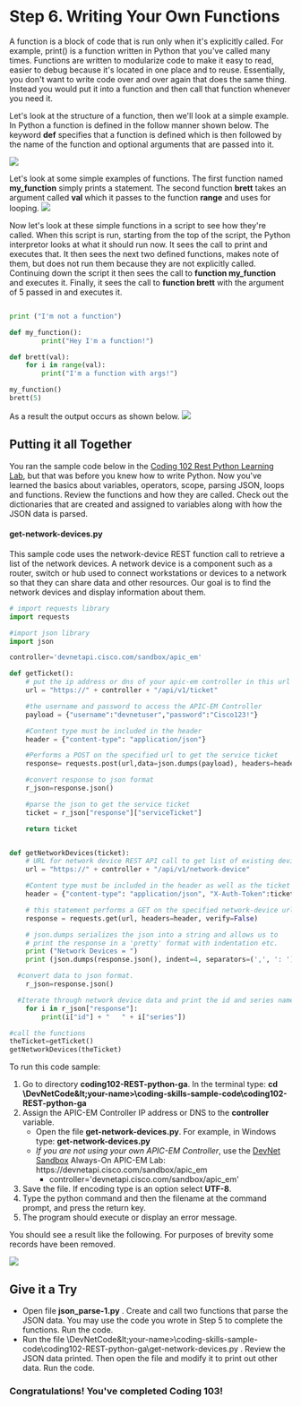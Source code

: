 # Step 6. Writing Your Own Functions

A function is a block of code that is run only when it's explicitly called.  For example, print() is a function written in Python that you've called many times.  Functions are written to modularize code to make it easy to read, easier to debug because it's located in one place and to reuse.  Essentially, you don't want to write code over and over again that does the same thing. Instead you would put it into a function and then call that function whenever you need it.

Let's look at the structure of a function, then we'll look at a simple example.  In Python a function is defined in the follow manner shown below.  The keyword **def** specifies that a function is defined which is then followed by the name of the function and optional arguments that are passed into it.

![](/posts/files/coding-103-python-json/assets/images/function-struct.png)

Let's look at some simple examples of functions.  The first function named **my_function** simply prints a statement.  The second function **brett** takes an argument called **val** which it passes to the function **range** and uses for looping.
![](/posts/files/coding-103-python-json/assets/images/function-ex.png)


Now let's look at these simple functions in a script to see how they're called.  When this script is run, starting from the top of the script, the Python interpretor looks at what it should run now.  It sees the call to print and executes that.  It then sees the next two defined functions, makes note of them, but does not run them because they are not explicitly called.  Continuing down the script it then sees the call to **function my_function** and executes it.  Finally, it sees the call to **function brett** with the argument of 5 passed in and executes it.
```python

print ("I'm not a function")

def my_function():
        print("Hey I'm a function!")

def brett(val):
    for i in range(val):
        print("I'm a function with args!")

my_function()
brett(5)
```
As a result the output occurs as shown below.
![](/posts/files/coding-103-python-json/assets/images/function-out.png)


## Putting it all Together
You ran the sample code below in the [Coding 102 Rest Python Learning Lab](/#/lab/coding-102-rest-python-ga/step/1), but that was before you knew how to write Python.  Now you've learned the basics about variables, operators, scope, parsing JSON, loops and functions.  Review the functions and how they are called.  Check out the dictionaries that are created and assigned to variables along with how the JSON data is parsed.  

#### get-network-devices.py
This sample code uses the network-device REST function call to retrieve a list of the network devices. A network device is a component such as a router, switch or hub used to connect workstations or devices to a network so that they can share data and other resources.  Our goal is to find the network devices and display information about them.


```python
# import requests library
import requests

#import json library
import json

controller='devnetapi.cisco.com/sandbox/apic_em'

def getTicket():
	# put the ip address or dns of your apic-em controller in this url
	url = "https://" + controller + "/api/v1/ticket"

	#the username and password to access the APIC-EM Controller
	payload = {"username":"devnetuser","password":"Cisco123!"}

	#Content type must be included in the header
	header = {"content-type": "application/json"}

	#Performs a POST on the specified url to get the service ticket
	response= requests.post(url,data=json.dumps(payload), headers=header, verify=False)

	#convert response to json format
	r_json=response.json()

	#parse the json to get the service ticket
	ticket = r_json["response"]["serviceTicket"]

	return ticket


def getNetworkDevices(ticket):
	# URL for network device REST API call to get list of existing devices on the network.
	url = "https://" + controller + "/api/v1/network-device"

	#Content type must be included in the header as well as the ticket
	header = {"content-type": "application/json", "X-Auth-Token":ticket}

	# this statement performs a GET on the specified network-device url
	response = requests.get(url, headers=header, verify=False)

	# json.dumps serializes the json into a string and allows us to
	# print the response in a 'pretty' format with indentation etc.
	print ("Network Devices = ")
	print (json.dumps(response.json(), indent=4, separators=(',', ': ')))

  #convert data to json format.
	r_json=response.json()

  #Iterate through network device data and print the id and series name of each device
	for i in r_json["response"]:
		print(i["id"] + "   " + i["series"])

#call the functions
theTicket=getTicket()
getNetworkDevices(theTicket)
```


To run this code sample:
1. Go to directory **coding102-REST-python-ga**.  In the terminal type:
    **cd \DevNetCode\&lt;your-name&gt;\coding-skills-sample-code\coding102-REST-python-ga**
2. Assign the APIC-EM Controller IP address or DNS to the **controller** variable.
    * Open the file **get-network-devices.py**.  For example, in Windows type: **get-network-devices.py**
    * *If you are not using your own APIC-EM Controller*, use the [DevNet Sandbox](https://developer.cisco.com/site/devnet/sandbox/) Always-On APIC-EM Lab: https:[]()//devnetapi.cisco.com/sandbox/apic_em
        * controller='devnetapi.cisco.com/sandbox/apic_em'
3. Save the file. If encoding type is an option select **UTF-8**.
4. Type the python command and then the filename at the command prompt, and press the return key.
5. The program should execute or display an error message.

You should see a result like the following.  For purposes of brevity some records have been removed.

![](/posts/files/coding-102-rest-python-ga/assets/images/get-devices.png)


## Give it a Try
* Open file **json_parse-1.py** .  Create and call two functions that parse the JSON data.  You may use the code you wrote in Step 5 to complete the functions.  Run the code.
* Run the file \DevNetCode\&lt;your-name&gt;\coding-skills-sample-code\coding102-REST-python-ga\get-network-devices.py .  Review the JSON data printed.  Then open the file and modify it to print out other data. Run the code.


### Congratulations!  You've completed Coding 103!
